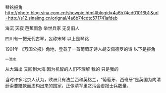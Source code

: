 琴铭报角
http://photo.blog.sina.com.cn/showpic.html#blogid=4a6b74cd01016b1i&url=http://s12.sinaimg.cn/orignal/4a6b74cdtc571741afdeb
 
 海沉  天寂
 芭蕉雨急
 举世兵家  无复旧人
 
                   
 
四川有一把元代古琴，妄称宋琴
以上是琴铭
  
  1901年  《万国公报》角地，登载了一首葡萄牙诗人胡安佩德罗的诗
以下是报角
  
 
    一滴水
  从大海出  又回到大海
  因为机智的人们不理解
  我的
  只是我的
 
 
  当时许多北京人认为，欧洲只有法兰西和英格兰，“葡萄牙、西班牙”是英国为向清廷索要赔款而虚构出来的国家，正像清军里贪污会虚报士兵数量。
 
  
